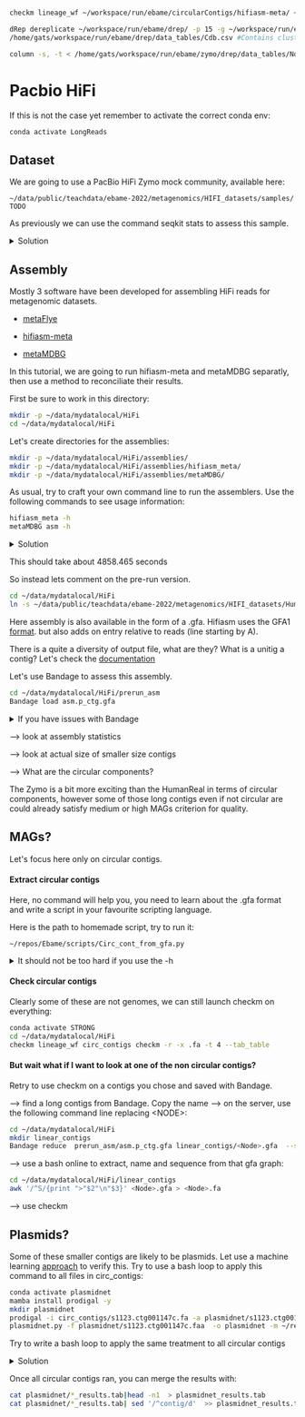 

```bash

checkm lineage_wf ~/workspace/run/ebame/circularContigs/hifiasm-meta/ ~/workspace/run/ebame/circularContigs/hifiasm-meta/checkm -r -x .fa -t 15 --tab_table

dRep dereplicate ~/workspace/run/ebame/drep/ -p 15 -g ~/workspace/run/ebame/circularContigs/list.txt --S_algorithm fastANI --ignoreGenomeQuality
/home/gats/workspace/run/ebame/drep/data_tables/Cdb.csv #Contains cluster information

column -s, -t < /home/gats/workspace/run/ebame/zymo/drep/data_tables/Ndb.csv
```

# Pacbio HiFi

If this is not the case yet remember to activate the correct conda env:

    conda activate LongReads

## Dataset
We are going to use a PacBio HiFi Zymo mock community, available here:

    ~/data/public/teachdata/ebame-2022/metagenomics/HIFI_datasets/samples/ TODO

As previously we can use the command seqkit stats to assess this sample.
<details><summary>Solution</summary>
<p>

```bash
seqkit stats ~/data/public/teachdata/ebame-2022/metagenomics/HIFI_datasets/samples/HumanReal_sample1e5.fastq.gz
```

</p>
</details>


 ## Assembly


Mostly 3 software have been developed for assembling HiFi reads for metagenomic datasets.

- [metaFlye](https://www.nature.com/articles/s41592-020-00971-x) 

- [hifiasm-meta](https://www.nature.com/articles/s41592-022-01478-3)

- [metaMDBG](https://www.biorxiv.org/content/10.1101/2023.07.07.548136v1)

In this tutorial, we are going to run hifiasm-meta and metaMDBG separatly, then use a method to reconciliate their results.

First be sure to work in this directory:

```bash
mkdir -p ~/data/mydatalocal/HiFi
cd ~/data/mydatalocal/HiFi
```

Let's create directories for the assemblies:

```bash
mkdir -p ~/data/mydatalocal/HiFi/assemblies/
mkdir -p ~/data/mydatalocal/HiFi/assemblies/hifiasm_meta/
mkdir -p ~/data/mydatalocal/HiFi/assemblies/metaMDBG/
```

As usual, try to craft your own command line to run the assemblers. 
Use the following commands to see usage information:
```bash
hifiasm_meta -h
metaMDBG asm -h
```

<details><summary>Solution</summary>
<p>

```bash
cd ~/data/mydatalocal/HiFi
hifiasm_meta -o ~/data/mydatalocal/HiFi/assemblies/hifiasm_meta/ ~/data/public/teachdata/ebame-2022/metagenomics/HIFI_datasets/samples/HumanReal_sample1e5.fastq.gz -t 4
metaMDBG asm ~/data/mydatalocal/HiFi/assemblies/metaMDBG/ ~/data/public/teachdata/ebame-2022/metagenomics/HIFI_datasets/samples/HumanReal_sample1e5.fastq.gz -t 4
```
</p>
</details>

This should take about 4858.465 seconds

So instead lets comment on the pre-run version.
```bash
cd ~/data/mydatalocal/HiFi
ln -s ~/data/public/teachdata/ebame-2022/metagenomics/HIFI_datasets/HumanReal_asm prerun_asm
```

Here assembly is also available in the form of a .gfa. Hifiasm uses the GFA1  [format](http://gfa-spec.github.io/GFA-spec/GFA1.html). but also adds on entry relative to reads (line starting by A). 

There is a quite a diversity of output file, what are they? What is a unitig a contig? Let's check the [documentation](https://hifiasm.readthedocs.io/en/latest/interpreting-output.html)

Let's use Bandage to assess this assembly.
```bash
cd ~/data/mydatalocal/HiFi/prerun_asm
Bandage load asm.p_ctg.gfa
```

<details><summary> If you have issues with Bandage </summary>
<p>

#### Fix1
Did you use -X or -Y when connecting to the VM? If not, please disconect and retype ssh with that flag:

    ssh -X ubuntu@xxx.xxx.xxx.xxx

#### Fix2
If you have Bandage on your laptop, use the scp command to download the gfa file on your laptop:

    scp ubuntu@xxx.xxx.xxx.xxx:~/data/mydatalocal/HiFi/prerun_asm/asm.p_ctg.gfa	.

This will copy the file to the directory you executed that command from. Also to be clear this command should not be run on the vm. This is a command for your laptop to request that file from the distant server. So it should be run on a terminal before you connect to the vm.

#### Fix3
Try and follow explanation on how to forward display from this google doc:
https://docs.google.com/document/d/1VPnL-5mXXQimkXQNiQagPhgzRn8j1JBHCLV42r8-Wqc/edit#

</p>
</details>


-->  look at assembly statistics

-->  look at actual size of smaller size contigs

--> What are the circular components?


The Zymo is a bit more exciting than the HumanReal in terms of circular components, however some of those long contigs even if not circular are could already satisfy medium or high MAGs criterion for quality.

 ## MAGs?
Let's focus here only on circular contigs. 

#### Extract circular contigs
Here, no command will help you, you need to learn about the .gfa format and write a script in your favourite scripting language.  

Here is the path to homemade script, try to run it:

    ~/repos/Ebame/scripts/Circ_cont_from_gfa.py 

<details><summary>It should not be too hard if you use the -h</summary>
<p>

```bash
cd ~/data/mydatalocal/HiFi
~/repos/Ebame/scripts/Circ_cont_from_gfa.py prerun_asm/asm.p_ctg.gfa circ_contigs
```

</p>
</details>

#### Check circular contigs
Clearly some of these are not genomes, we can still launch checkm on everything:

```bash
conda activate STRONG
cd ~/data/mydatalocal/HiFi
checkm lineage_wf circ_contigs checkm -r -x .fa -t 4 --tab_table
```


#### But wait what if I want to look at one of the non circular contigs?
Retry to use checkm on a contigs you chose and saved with Bandage.

--> find a long contigs from Bandage. Copy the name
--> on the server, use the following command line replacing \<NODE\>:

```bash
cd ~/data/mydatalocal/HiFi
mkdir linear_contigs
Bandage reduce  prerun_asm/asm.p_ctg.gfa linear_contigs/<Node>.gfa  --scope aroundnodes --nodes <NODE> --distance 0
```
--> use a bash online to extract, name and sequence from that gfa graph:
```bash
cd ~/data/mydatalocal/HiFi/linear_contigs
awk '/^S/{print ">"$2"\n"$3}' <Node>.gfa > <Node>.fa
```
--> use checkm 

## Plasmids?

Some of these smaller contigs are likely to be plasmids. Let use a machine learning [approach](https://github.com/kkpsiren/PlasmidNet) to verify this.
Try to use a bash loop to apply this command to all files in circ_contigs:

```bash
conda activate plasmidnet
mamba install prodigal -y
mkdir plasmidnet
prodigal -i circ_contigs/s1123.ctg001147c.fa -a plasmidnet/s1123.ctg001147c.faa -p meta
plasmidnet.py -f plasmidnet/s1123.ctg001147c.faa  -o plasmidnet -m ~/repos/PlasmidNet/model.zip -j 4
```

Try to write a bash loop to apply the same treatment to all circular contigs

<details><summary>Solution</summary>
<p>

```bash
conda activate plasmidnet
mamba install prodigal -y
mkdir -p plasmidnet
for file in  circ_contigs/*.fa 
do
	faa=$(basename $file)"a"
	echo $faa
	prodigal -i $file -a plasmidnet/$faa -p meta
	plasmidnet.py -f plasmidnet/$faa -o plasmidnet -m ~/repos/PlasmidNet/model.zip -j 4
done
```

</p>
</details>

Once all circular contigs ran, you can merge the results with:
```bash
cat plasmidnet/*_results.tab|head -n1  > plasmidnet_results.tab
cat plasmidnet/*_results.tab| sed '/^contig/d'  >> plasmidnet_results.tab
```
